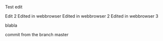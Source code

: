 Test edit

Edit 2
Edited in webbrowser
Edited in webbrowser 2
Edited in webbrowser 3


blabla

commit from the branch master